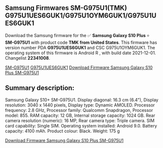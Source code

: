 <h2>Samsung Firmwares SM-G975U1(TMK) G975U1UES6GUK1/G975U1OYM6GUK1/G975U1UES6GUK1</h2>
Download the Samsung firmware for the ✅ <strong>Samsung Galaxy S10 Plus </strong> ⭐ <strong>SM-G975U1</strong> with product code <strong>TMK</strong> <strong> from United States</strong>. This firmware has version number PDA <strong>G975U1UES6GUK1</strong> and CSC G975U1OYM6GUK1. The operating system of this firmware is Android R , with build date 2021-12-01. Changelist <strong>22341008</strong>.


[SM-G975U1](https://samfirm.shop/samsung/model/SM-G975U1)
[G975U1UES6GUK1](https://samfirm.shop/samsung/pda/G975U1UES6GUK1)
[Download Firmware Samsung Galaxy S10 Plus SM-G975U1](https://samfirm.shop/samsung/firmware/479205)
<h2>Summary description:</h2>
<p>Samsung Galaxy S10+ SM-G975U1. Display diagonal: 16.3 cm (6.4"), Display resolution: 3040 x 1440 pixels, Display type: Dynamic AMOLED. Processor frequency: 2.8 GHz, Processor family: Qualcomm Snapdragon, Processor model: 855. RAM capacity: 12 GB, Internal storage capacity: 1024 GB. Rear camera resolution (numeric): 16 MP, Rear camera type: Triple camera. SIM card capability: Single SIM. Operating system installed: Android 9.0. Battery capacity: 4100 mAh. Product colour: Black. Weight: 175 g</p>


[Download Firmware Samsung Galaxy S10 Plus SM-G975U1](https://samfirm.shop/samsung/firmware/479205)
